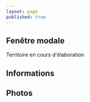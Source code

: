 ```yaml
---
layout: page
published: true
---
```


## Fenêtre modale
Territoire en cours d'élaboration

## Informations

## Photos
